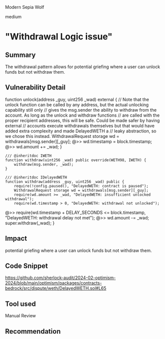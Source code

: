 Modern Sepia Wolf

medium

# "Withdrawal Logic issue"

## Summary
  The withdrawal pattern allows for potential griefing where a user can unlock funds but not withdraw them.
## Vulnerability Detail

function unlock(address _guy, uint256 _wad) external {
        // Note that the unlock function can be called by any address, but the actual unlocking capability still only
        // gives the msg.sender the ability to withdraw from the account. As long as the unlock and withdraw functions
        // are called with the proper recipient addresses, this will be safe. Could be made safer by having external
        // accounts execute withdrawals themselves but that would have added extra complexity and made DelayedWETH a
        // leaky abstraction, so we chose this instead.
        WithdrawalRequest storage wd = withdrawals[msg.sender][_guy];
    @>>    wd.timestamp = block.timestamp;
    @>>    wd.amount += _wad;
    }

    /// @inheritdoc IWETH
    function withdraw(uint256 _wad) public override(WETH98, IWETH) {
        withdraw(msg.sender, _wad);
    }

    /// @inheritdoc IDelayedWETH
    function withdraw(address _guy, uint256 _wad) public {
        require(!config.paused(), "DelayedWETH: contract is paused");
        WithdrawalRequest storage wd = withdrawals[msg.sender][_guy];
        require(wd.amount >= _wad, "DelayedWETH: insufficient unlocked withdrawal");
        require(wd.timestamp > 0, "DelayedWETH: withdrawal not unlocked");
  @>>      require(wd.timestamp + DELAY_SECONDS <= block.timestamp, "DelayedWETH: withdrawal delay not met");
     @>>   wd.amount -= _wad;
        super.withdraw(_wad);
    }

   
## Impact
potential griefing where a user can unlock funds but not withdraw them.
## Code Snippet
https://github.com/sherlock-audit/2024-02-optimism-2024/blob/main/optimism/packages/contracts-bedrock/src/dispute/weth/DelayedWETH.sol#L65
## Tool used

Manual Review

## Recommendation
